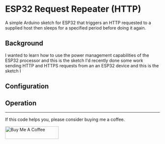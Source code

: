 # ESP32 Request Repeater (HTTP)

A simple Arduino sketch for ESP32 that triggers an HTTP requested to a supplied host then sleeps for a specified period before doing it again.

## Background

I wanted to learn how to use the power management capabilities of the ESP32 processor and this is the sketch I'd recently done some work sending HTTP and HTTPS requests from an an ESP32 device and this is the sketch I

## Configuration

## Operation


***

If this code helps you, please consider buying me a coffee.

<a href="https://www.buymeacoffee.com/johnwargo" target="_blank"><img src="https://cdn.buymeacoffee.com/buttons/default-orange.png" alt="Buy Me A Coffee" height="41" width="174"></a>
